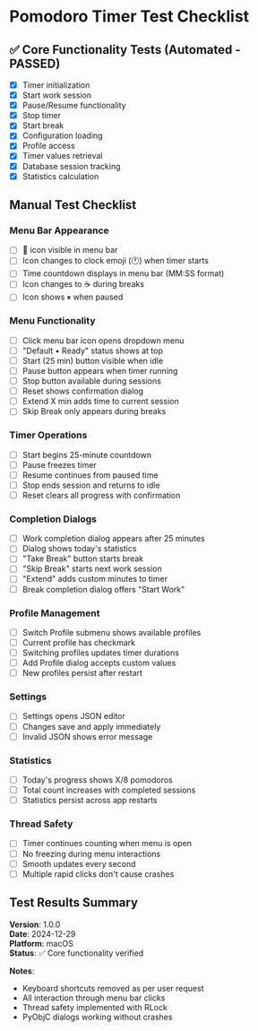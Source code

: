 # Pomodoro Timer Test Checklist

## ✅ Core Functionality Tests (Automated - PASSED)
- [x] Timer initialization
- [x] Start work session  
- [x] Pause/Resume functionality
- [x] Stop timer
- [x] Start break
- [x] Configuration loading
- [x] Profile access
- [x] Timer values retrieval
- [x] Database session tracking
- [x] Statistics calculation

## Manual Test Checklist

### Menu Bar Appearance
- [ ] 🍅 icon visible in menu bar
- [ ] Icon changes to clock emoji (🕐) when timer starts
- [ ] Time countdown displays in menu bar (MM:SS format)
- [ ] Icon changes to ☕ during breaks
- [ ] Icon shows ⏸ when paused

### Menu Functionality
- [ ] Click menu bar icon opens dropdown menu
- [ ] "Default • Ready" status shows at top
- [ ] Start (25 min) button visible when idle
- [ ] Pause button appears when timer running
- [ ] Stop button available during sessions
- [ ] Reset shows confirmation dialog
- [ ] Extend X min adds time to current session
- [ ] Skip Break only appears during breaks

### Timer Operations
- [ ] Start begins 25-minute countdown
- [ ] Pause freezes timer
- [ ] Resume continues from paused time
- [ ] Stop ends session and returns to idle
- [ ] Reset clears all progress with confirmation

### Completion Dialogs
- [ ] Work completion dialog appears after 25 minutes
- [ ] Dialog shows today's statistics
- [ ] "Take Break" button starts break
- [ ] "Skip Break" starts next work session
- [ ] "Extend" adds custom minutes to timer
- [ ] Break completion dialog offers "Start Work"

### Profile Management
- [ ] Switch Profile submenu shows available profiles
- [ ] Current profile has checkmark
- [ ] Switching profiles updates timer durations
- [ ] Add Profile dialog accepts custom values
- [ ] New profiles persist after restart

### Settings
- [ ] Settings opens JSON editor
- [ ] Changes save and apply immediately
- [ ] Invalid JSON shows error message

### Statistics
- [ ] Today's progress shows X/8 pomodoros
- [ ] Total count increases with completed sessions
- [ ] Statistics persist across app restarts

### Thread Safety
- [ ] Timer continues counting when menu is open
- [ ] No freezing during menu interactions
- [ ] Smooth updates every second
- [ ] Multiple rapid clicks don't cause crashes

## Test Results Summary

**Version**: 1.0.0  
**Date**: 2024-12-29  
**Platform**: macOS  
**Status**: ✅ Core functionality verified

**Notes**:
- Keyboard shortcuts removed as per user request
- All interaction through menu bar clicks
- Thread safety implemented with RLock
- PyObjC dialogs working without crashes